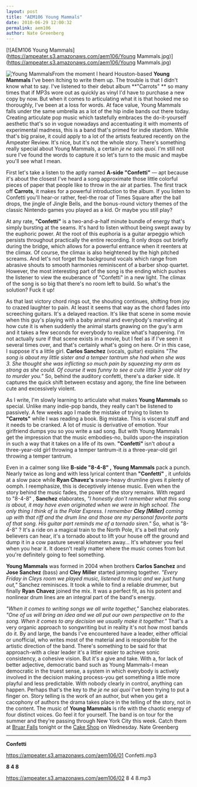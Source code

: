 ```yaml
---
layout: post
title: "AEM106 Young Mammals"
date: 2010-06-29 12:00:32
permalink: aem106
author: Nate Greenberg
---
```

[![AEM106 Young Mammals](https://ampeater.s3.amazonaws.com/aem106/Young Mammals.jpg)](https://ampeater.s3.amazonaws.com/aem106/Young Mammals.jpg)

![](http://ampeatermusic.com/wp-content/uploads/2010/06/Young-Mammals-300x240.jpg "Young Mammals")From the moment I heard Houston-based **Young Mammals** I've been itching to write them up. The trouble is that I didn't know what to say. I've listened to their debut album **"Carrots" ** so many times that if MP3s wore out as quickly as vinyl I'd have to purchase a new copy by now. But when it comes to articulating what it is that hooked me so thoroughly, I've been at a loss for words. At face value, Young Mammals falls under the same umbrella as a lot of the hip indie bands out there today. Creating articulate pop music which tastefully embraces the do-it-yourself aesthetic that's so in vogue nowadays and accentuating it with moments of experimental madness, this is a band that's primed for indie stardom. While that's big praise, it could apply to a lot of the artists featured recently on the Ampeater Review. It's nice, but it's not the whole story. There's something really special about Young Mammals, a certain _je ne sais quoi_. I'm still not sure I've found the words to capture it so let's turn to the music and maybe you'll see what I mean.

<!-- more -->

First let's take a listen to the aptly named **A-side "Confetti"** — apt because it's about the closest I've heard a song approximate those little colorful pieces of paper that people like to throw in the air at parties. The first track off **Carrots**, it makes for a powerful introduction to the album. If you listen to Confetti you'll hear-or rather, feel-the roar of Times Square after the ball drops, the jingle of Jingle Bells, and the bonus-round victory themes of the classic Nintendo games you played as a kid. Or maybe you still play?

At any rate, **"Confetti"** is a two-and-a-half minute bundle of energy that's simply bursting at the seams. It's hard to listen without being swept away by the euphoric power. At the root of this euphoria is a guitar arpeggio which persists throughout practically the entire recording. It only drops out briefly during the bridge, which allows for a powerful entrance when it reenters at the climax. Of course, the climax is also heightened by the high pitched screams. And let's not forget the background vocals which range from abrasive shouts to smooth harmonies reminiscent of a barber shop quartet. However, the most interesting part of the song is the ending which pushes the listener to view the exuberance of "Confetti" in a new light. The climax of the song is so big that there's no room left to build. So what's the solution? Fuck it up!

As that last victory chord rings out, the shouting continues, shifting from joy to crazed laughter to pain. At least it seems that way as the chord fades into screeching guitars. It's a delayed reaction. It's like that scene in some movie when this guy's playing with a baby animal and everybody's marveling at how cute it is when suddenly the animal starts gnawing on the guy's arm and it takes a few seconds for everybody to realize what's happening. I'm not actually sure if that scene exists in a movie, but I feel as if I've seen it several times over, and that's certainly what's going on here. Or in this case, I suppose it's a little girl. **Carlos Sanchez** (vocals, guitar) explains _"The song is about my little sister and a temper tantrum she had when she was 3. She thought she was inflicting so much pain by squeezing my arm as strong as she could. Of course it was funny to see a cute little 3 year old try to murder you."_ So, behind the auditory confetti, there's a darker side. It captures the quick shift between ecstasy and agony, the fine line between cute and excessively violent.

As I write, I'm slowly learning to articulate what makes **Young Mammals** so special. Unlike many indie-pop bands, they really can't be listened to passively. A few weeks ago I made the mistake of trying to listen to **"Carrots"** while I was reading a book. Big mistake. This is visceral stuff and it needs to be cranked. A lot of music is derivative of emotion. Your girlfriend dumps you so you write a sad song. But with Young Mammals I get the impression that the music embodies-no, builds upon-the inspiration in such a way that it takes on a life of its own. **"Confetti"** isn't _about_ a three-year-old girl throwing a temper tantrum-it _is_ a three-year-old girl throwing a temper tantrum.

Even in a calmer song like **B-side "8-4-8" ,** **Young Mammals** pack a punch. Nearly twice as long and with less lyrical content than **"Confetti"** , it unfolds at a slow pace while **Ryan Chavez's** snare-heavy drumline gives it plenty of oomph. I reemphasize, this is deceptively intense music. Even when the story behind the music fades, the power of the story remains. With regard to "8-4-8" , **Sanchez** elaborates, _"I honestly don't remember what this song is about, it may have even originated when we were in high school. The only thing I think of is the Polar Express. I remember **Cley \[Miller\]** coming up with that riff and the drum line and those are my personal favorite parts of that song. His guitar part reminds me of a tornado siren."_ So, what is "8-4-8" ? It's a ride on a magical train to the North Pole, it's a bell that only believers can hear, it's a tornado about to lift your house off the ground and dump it in a cow pasture several kilometers away... It's whatever you feel when you hear it. It doesn't really matter where the music comes from but you're definitely going to feel something.

**Young Mammals** was formed in 2004 when brothers **Carlos Sanchez** and **Jose Sanchez** (bass) and **Cley** **Miller** started jamming together. _"Every Friday in Cleys room we played music, listened to music and we just hung out,"_ Sanchez reminisces. It took a while to find a reliable drummer, but finally **Ryan** **Chavez** joined the mix. It was a perfect fit, as his potent and nonlinear drum lines are an integral part of the band's energy.

_"When it comes to writing songs we all write together,"_ Sanchez elaborates. _"One of us will bring an idea and we all put our own perspective on to the song. When it comes to any decision we usually make it together."_ That's a very organic approach to songwriting but in reality it's not how most bands do it. By and large, the bands I've encountered have a leader, either official or unofficial, who writes most of the material and is responsible for the artistic direction of the band. There's something to be said for that approach-with a clear leader it's a littler easier to achieve sonic consistency, a cohesive vision. But it's a give and take. With a, for lack of better adjective, democratic band such as Young Mammals-I mean democratic in the truest sense, a system in which everybody is actively involved in the decision making process-you get something a little more playful and less predictable. With nobody clearly in control, anything can happen. Perhaps that's the key to _the je ne sai quoi_ I've been trying to put a finger on. Story telling is the work of an author, but when you get a cacophony of authors the drama takes place in the telling of the story, not in the content. The music of **Young Mammals** is rife with the chaotic energy of four distinct voices. Go feel it for yourself. The band is on tour for the summer and they're passing through New York City this week. Catch them at [Bruar Falls](http://bruarfalls.com/) tonight or the [Cake Shop](http://cake-shop.com/) on Wednesday. Nate Greenberg

---

**Confetti**

https://ampeater.s3.amazonaws.com/aem106/01 Confetti.mp3

**8 4 8**

https://ampeater.s3.amazonaws.com/aem106/02 8 4 8.mp3

